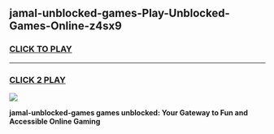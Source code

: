 
## jamal-unblocked-games-Play-Unblocked-Games-Online-z4sx9
<h3>
<a href="https://premium76.site?title=jamal-unblocked-games&ref=24A">CLICK TO PLAY</a></h3>
<hr>

<h3>
<a href="https://premium76.site?title=jamal-unblocked-games&ref=24A">CLICK 2 PLAY</a>
  
</h3>

<a href="https://premium76.site?title=jamal-unblocked-games&ref=24A"><img src="https://clearcache.store/games.png"></a>


**jamal-unblocked-games games unblocked: Your Gateway to Fun and Accessible Online Gaming**
